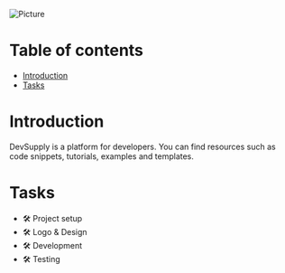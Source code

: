 ![Picture](https://i.postimg.cc/xT29HJzq/devsupply-logo.png)

# Table of contents

- [Introduction](#intro)
- [Tasks](#tasks)

# <a name="intro">Introduction</a>

DevSupply is a platform for developers. You can find resources such as code snippets, tutorials, examples and templates.

# <a name="tasks">Tasks</a>

- 🛠 Project setup
- 🛠 Logo & Design
- 🛠 Development
- 🛠 Testing
